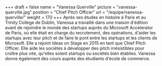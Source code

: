 +++
draft		= false
name		= "Vanessa Querville"
picture		= "vanessa-querville.jpg"
position 	= "Chief Pitch Officer"
url			= "/equipe/vanessa-querville/"
weight		= 170
+++
Après ses études en histoire à Paris et au Trinity College de Dublin, Vanessa a travaillé dans une maison d'édition avant de rejoindre le monde des startups auprès du Microsoft Accelerator de Paris, où elle était en charge du recrutement, des opérations, d'aider les startups avec leur pitch et de faire le pont entre les startups et les clients de Microsoft. Elle a rejoint Ideas on Stage en 2015 en tant que Chief Pitch Officer. Elle aide les sociétés à développer des pitch irrésistibles pour croître plus vite, qu'elles soient startups ou sociétés bien établies. Vanessa donne également des cours auprès des étudiants d'école de commerce.